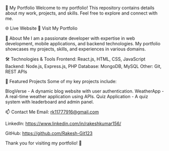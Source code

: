 
📌 My Portfolio
Welcome to my portfolio! This repository contains details about my work, projects, and skills. Feel free to explore and connect with me.

🌐 Live Website
🔗 Visit My Portfolio

🚀 About Me
I am a passionate developer with expertise in web development, mobile applications, and backend technologies. My portfolio showcases my projects, skills, and experiences in various domains.

🛠️ Technologies & Tools
Frontend: React.js, HTML, CSS, JavaScript
Backend: Node.js, Express.js, PHP
Database: MongoDB, MySQL
Other: Git, REST APIs

📂 Featured Projects
Some of my key projects include:

BlogVerse - A dynamic blog website with user authentication.
WeatherApp - A real-time weather application using APIs.
Quiz Application - A quiz system with leaderboard and admin panel.

📫 Contact Me
Email: rk11777916@gmail.com

LinkedIn: https://www.linkedin.com/in/rakeshkumar156/

GitHub: https://github.com/Rakesh-Git123

Thank you for visiting my portfolio! 🚀



